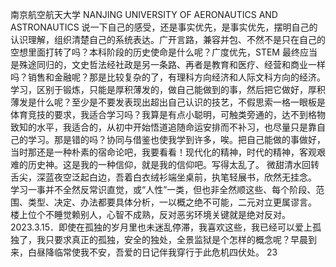 南京航空航天大学
NANJING UNIVERSITY OF AERONAUTICS AND ASTRONAUTICS
说一下自己的感受，还是事实优先，是事实优先，摆明自己的认识理解，组织清楚自己的系统表达。广开言路，兼容并包、不然不是只在自己的空想里面打转了吗？本科阶段的历史使命是什么呢？广度优先，STEM 最终应当是殊途同归的，文史哲法经社政是另一条路、再者是教育和医疗、经营和商业一样吗？销售和金融呢？那是比较复杂的了，有理科方向经济和人际文科方向的经济。
学习，区别于锻炼，只能是厚积薄发的，做自己能做到的事，然后把它做好，厚积薄发是什么呢？至少是不要发表现出超出自己认识的技艺，不假思索一格一眼板是体育竞技的要求，我适合学习吗？我算是有点小聪明，可触类旁通的，达不到格物致知的水平，我适合的，从初中开始悟道追随命运安排而不补习，也尽量只是靠自己的学习。那是错的吗？协同与借鉴也使我学到许多，唉。把自己能做的事做好，当时那还是一种朴素的宿命论吧，我要看看！现代化的精神，时代的精神，客观艰难的历史神。这是我的一种信仰，就是我的信仰吧。写得太乱了。
微甜清水回转舌尖，深蓝夜空泛起白边，吾着白衣绒衫端坐桌前，执笔轻展书，欣然无挂念。
学习一事并不全然反常识直觉，或“人性”一类，但也非全然顺这些、每个阶段、范围、类型、决定、办法都要具体分析，一以概之绝不可能，二元对立更属谬言。
楼上位个不睡觉赖别人，心智不成熟，反对恶劣环境关键就是绝对反对。
2023.3.15．即使在孤独的岁月里也未迷乱停滞，我喜欢这些，我已经可以爱上孤独了，我只要求真正的孤独，安全的独处，全景监狱是个怎样的概念呢？早晨到来，白昼降临常使我不安，吾爱的日记伴我穿行于此危机四伏处。
23
